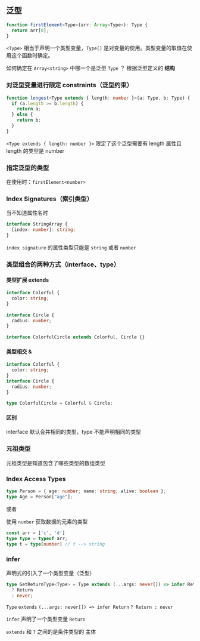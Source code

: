 ## 泛型

```typescript
function firstElement<Type>(arr: Array<Type>): Type {
  return arr[0];
}
```

`<Type>` 相当于声明一个类型变量，`Type[]`  是对变量的使用。类型变量的取值在使用这个函数时确定。

如何确定在 `Array<string>` 中哪一个是泛型 `Type` ？ 根据泛型定义的 **结构**



### 对泛型变量进行限定 constraints（泛型约束）

```typescript
function longest<Type extends { length: number }>(a: Type, b: Type) {
  if (a.length >= b.length) {
    return a;
  } else {
    return b;
  }
}
```

`<Type extends { length: number }>` 限定了这个泛型需要有 length 属性且 length 的类型是 number



### 指定泛型的类型

在使用时：`firstElement<number>`







### Index Signatures（索引类型）

当不知道属性名时

```typescript
interface StringArray {
  [index: number]: string;
}
```

`index signature` 的属性类型只能是 `string` 或者  `number`





### 类型组合的两种方式（interface、type）

#### 类型扩展 extends

```typescript
interface Colorful {
  color: string;
}
 
interface Circle {
  radius: number;
}
 
interface ColorfulCircle extends Colorful, Circle {}
```





#### 类型相交 &

```typescript
interface Colorful {
  color: string;
}
interface Circle {
  radius: number;
}
 
type ColorfulCircle = Colorful & Circle;
```





#### 区别

interface 默认合并相同的类型，type 不能声明相同的类型





### 元祖类型

元祖类型是知道包含了哪些类型的数组类型





### Index Access Types

```typescript
type Person = { age: number; name: string; alive: boolean };
type Age = Person["age"];
```

或者

使用 `number` 获取数据的元素的类型

```typescript
const arr = ['c', 'd']
type type = typeof arr;
type t = type[number] // t --> string
```





### infer

声明式的引入了一个类型变量（泛型）

```typescript
type GetReturnType<Type> = Type extends (...args: never[]) => infer Return
  ? Return
  : never;
```

`Type`    `extends`    `(...args: never[]) => infer Return`    `? Return : never`

`infer`  声明了一个类型变量 `Return`

`extends`  和 `?` 之间的是条件类型的 主体

